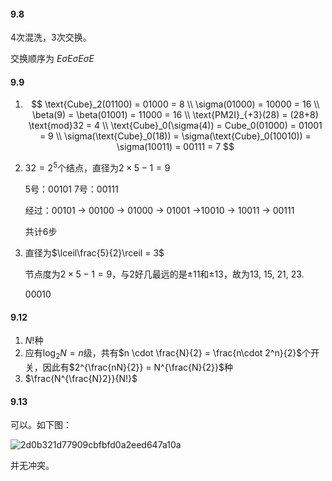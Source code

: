 #### 9.8

4次混洗，3次交换。

交换顺序为 $E \sigma E \sigma E \sigma E$

#### 9.9

1. $$
   \text{Cube}_2(01100) = 01000 = 8 \\
   \sigma(01000) = 10000 = 16 \\
   \beta(9) = \beta(01001) = 11000 = 16 \\
   \text{PM2I}_{+3}(28) = (28+8) \text{mod}32 = 4 \\
   \text{Cube}_0(\sigma(4)) = Cube_0(01000) = 01001 = 9 \\
   \sigma(\text{Cube}_0(18)) = \sigma(\text{Cube}_0(10010)) = \sigma(10011) = 00111 = 7
   $$

2. $32 = 2^5$个结点，直径为$2\times 5 - 1 = 9$

   5号：00101    7号：00111

   经过：00101 -> 00100 -> 01000 -> 01001 ->10010 -> 10011 -> 00111

   共计6步

3. 直径为$\lceil\frac{5}{2}\rceil = 3$

   节点度为$2 \times 5 - 1 = 9$，与2好几最远的是±11和±13，故为13, 15, 21, 23.

   00010

#### 9.12

1. $N!$种
2. 应有$\log_2N = n$级，共有$n \cdot \frac{N}{2} = \frac{n\cdot 2^n}{2}$个开关，因此有$2^{\frac{nN}{2}} = N^{\frac{N}{2}}$种
3. $\frac{N^{\frac{N}2}}{N!}$

#### 9.13

可以。如下图：

![2d0b321d77909cbfbfd0a2eed647a10a](D:\Documents\320873791\nt_qq\nt_data\Pic\2024-05\Ori\2d0b321d77909cbfbfd0a2eed647a10a.jpeg)

并无冲突。